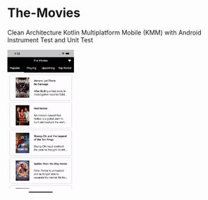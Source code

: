 # The-Movies
Clean Architecture Kotlin Multiplatform Mobile (KMM) with Android Instrument Test and Unit Test
<p><img src="https://raw.githubusercontent.com/annasta13/The-Movies/main/The-Movie-Screenshot.gif" width=30% height=30%></p>

